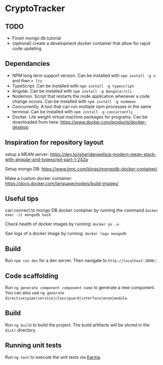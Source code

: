 # CryptoTracker

## TODO
- Finish mongo db tutorial
- (optional) create a development docker container that allow for rapid code updating

## Dependancies
- NPM long term support version. Can be installed with `npm install -g n` and then `n lts`
- TypeScript. Can be installed with `npm install -g typescript`
- Angular. Can be installed with `npm install -g @angular/cli`
- Nodemon. Script that restarts the node application whenever a code change occurs. Can be installed with `npm install -g nodemon`
- Concurrently. A tool that can run multiple npm processes in the same terminal. Can be installed with `npm install -g concurrently`
- Docker. Lite weight virtual machine packages for programs. Can be downloaded from here: https://www.docker.com/products/docker-desktop

## Inspiration for repository layout

setup a MEAN server:
https://dev.to/jsheridanwells/a-modern-mean-stack-with-angular-and-typescript-part-1-242a


Setup mongo DB:
https://www.bmc.com/blogs/mongodb-docker-container/

Make a custom docker container:
https://docs.docker.com/language/nodejs/build-images/

## Useful tips
can connect to mongo DB docker container by running the command `docker exec -it mongodb bash`

Check health of docker images by running: `docker ps -a`

See logs of a docker image by running: `docker logs mongodb`

## Build

Run `npm run dev` for a dev server. Then navigate to `http://localhost:3000/`.

## Code scaffolding

Run `ng generate component component-name` to generate a new component. You can also use `ng generate directive|pipe|service|class|guard|interface|enum|module`.

## Build

Run `ng build` to build the project. The build artifacts will be stored in the `dist/` directory.

## Running unit tests

Run `ng test` to execute the unit tests via [Karma](https://karma-runner.github.io).